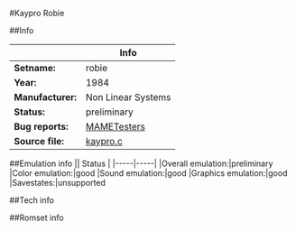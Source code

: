 #Kaypro Robie

##Info

||Info|
|-----|-----|
|**Setname:**|robie
|**Year:**|1984
|**Manufacturer:**|Non Linear Systems
|**Status:**|preliminary
|**Bug reports:**|[MAMETesters](http://mametesters.org/view_all_set.php?type=1&temporary=y&search=kaypro.c)
|**Source file:**|[kaypro.c](https://github.com/mamedev/mame/blob/master/src/mess/drivers/kaypro.c)

##Emulation info
|| Status |
|-----|-----|
|Overall emulation:|preliminary
|Color emulation:|good
|Sound emulation:|good
|Graphics emulation:|good
|Savestates:|unsupported

##Tech info

##Romset info

<!--- START OF EDITED COMMENT DO NOT TOUCH TEXT ABOVE-->
